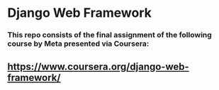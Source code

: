 # Django Web Framework
### This repo consists of the final assignment of the following course by Meta presented via Coursera:
## https://www.coursera.org/django-web-framework/

